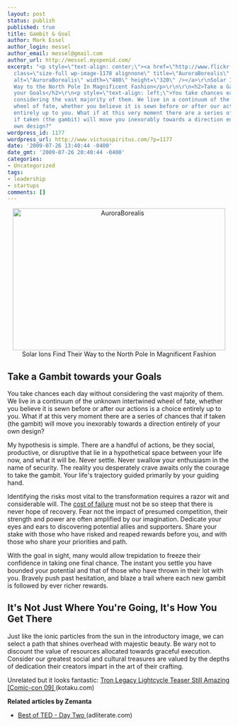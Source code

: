 ```yaml
---
layout: post
status: publish
published: true
title: Gambit & Goal
author: Mark Essel
author_login: messel
author_email: messel@gmail.com
author_url: http://messel.myopenid.com/
excerpt: "<p style=\"text-align: center;\"><a href=\"http://www.flickr.com/photos/walkadog/\"><img
  class=\"size-full wp-image-1178 alignnone\" title=\"AuroraBorealis\" src=\"{{ site.url }}/assets/2009/07/AuroraBorealis.jpg\"
  alt=\"AuroraBorealis\" width=\"480\" height=\"320\" /></a>\r\nSolar Ions Find Their
  Way to the North Pole In Magnificent Fashion</p>\r\n\r\n<h2>Take a Gambit towards
  your Goals</h2>\r\n<p style=\"text-align: left;\">You take chances each day without
  considering the vast majority of them. We live in a continuum of the unknown intertwined
  wheel of fate, whether you believe it is sewn before or after our actions is a choice
  entirely up to you. What if at this very moment there are a series of chances that
  if taken (the gambit) will move you inexorably towards a direction entirely of your
  own design?"
wordpress_id: 1177
wordpress_url: http://www.victusspiritus.com/?p=1177
date: '2009-07-26 13:40:44 -0400'
date_gmt: '2009-07-26 20:40:44 -0400'
categories:
- Uncategorized
tags:
- leadership
- startups
comments: []
---
```

<p style="text-align: center;"><a href="http://www.flickr.com/photos/walkadog/"><img class="size-full wp-image-1178 alignnone" title="AuroraBorealis" src="{{ site.url }}/assets/2009/07/AuroraBorealis.jpg" alt="AuroraBorealis" width="480" height="320" /></a><br />
Solar Ions Find Their Way to the North Pole In Magnificent Fashion</p>
<h2>Take a Gambit towards your Goals</h2>
<p style="text-align: left;">You take chances each day without considering the vast majority of them. We live in a continuum of the unknown intertwined wheel of fate, whether you believe it is sewn before or after our actions is a choice entirely up to you. What if at this very moment there are a series of chances that if taken (the gambit) will move you inexorably towards a direction entirely of your own design?<a id="more"></a><a id="more-1177"></a></p>
<p>My hypothesis is simple. There are a handful of actions, be they social, productive, or disruptive that lie in a hypothetical space between your life now, and what it will be. Never settle. Never swallow your enthusiasm in the name of security. The reality you desperately crave awaits only the courage to take the gambit. Your life's trajectory guided primarily by your guiding hand.</p>
<p>Identifying the risks most vital to the transformation requires a razor wit and considerable will. The <a class="zem_slink" title="Risk" rel="wikipedia" href="http://en.wikipedia.org/wiki/Risk">cost of failure</a> must not be so steep that there is never hope of recovery. Fear not the impact of presumed competition, their strength and power are often amplified by our imagination. Dedicate your eyes and ears to discovering potential allies and supporters. Share your stake with those who have risked and reaped rewards before you, and with those who share your priorities and path.</p>
<p>With the goal in sight, many would allow trepidation to freeze their confidence in taking one final chance. The instant you settle you have bounded your potential and that of those who have thrown in their lot with you. Bravely push past hesitation, and blaze a trail where each new gambit is followed by ever richer rewards.</p>
<h2 style="font-size: 1.5em;">It's Not Just Where You're Going, It's How You Get There</h2>
<p style="text-align: left;">Just like the ionic particles from the sun in the introductory image, we can select a path that shines overhead with majestic beauty. Be wary not to discount the value of resources allocated towards graceful execution. Consider our greatest social and cultural treasures are valued by the depths of dedication their creators impart in the art of their crafting.</p>
<p style="text-align: left;">Unrelated but it looks fantastic: <a href="http://kotaku.com/5322830/tron-legacy-lightcycle-teaser-still-amazing">Tron Legacy Lightcycle Teaser Still Amazing [Comic-con 09] </a>(kotaku.com)</p>
<p style="text-align: left;"><strong>Related articles by Zemanta</strong></p>
<ul class="zemanta-article-ul">
<li class="zemanta-article-ul-li"><a href="http://www.adliterate.com/archives/2009/07/best_of_ted_day_1.html">Best of TED - Day Two </a> (adliterate.com)</li>
</ul>

